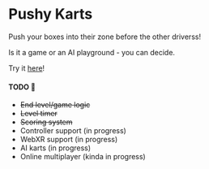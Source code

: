 # Pushy Karts

Push your boxes into their zone before the other driverss!

Is it a game or an AI playground - you can decide.

Try it [here](https://pushy-karts.glitch.me/)!


#### TODO 🚧

* ~~End level/game logic~~
* ~~Level timer~~
* ~~Scoring system~~
* Controller support (in progress)
* WebXR support (in progress)
* AI karts (in progress)
* Online multiplayer (kinda in progress)